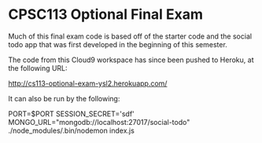 # CPSC113 Optional Final Exam

Much of this final exam code is based off of the starter code and the social todo
app that was first developed in the beginning of this semester. 

The code from this Cloud9 workspace has since been pushed to Heroku, at the following
URL:

http://cs113-optional-exam-ysl2.herokuapp.com/

It can also be run by the following:

PORT=$PORT SESSION_SECRET='sdf' MONGO_URL="mongodb://localhost:27017/social-todo" ./node_modules/.bin/nodemon index.js